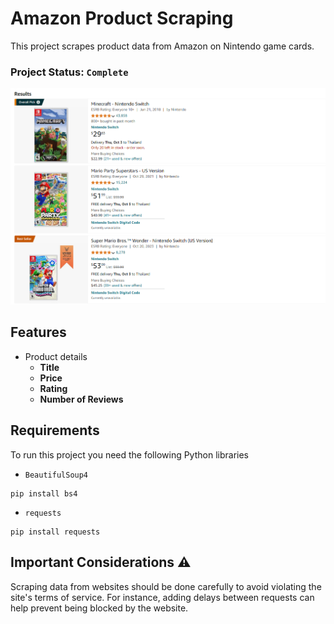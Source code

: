 # Amazon Product Scraping

This project scrapes product data from Amazon on Nintendo game cards.

### Project Status: `Complete`

<img src="image/am.png" alt="Amazon Scraping" width="800" />

## Features

- Product details
  - **Title**
  - **Price**
  - **Rating**
  - **Number of Reviews**

## Requirements

To run this project you need the following Python libraries

- `BeautifulSoup4`
```shell script
pip install bs4
```

- `requests`
```shell script
pip install requests
```
## Important Considerations ⚠️
Scraping data from websites should be done carefully to avoid violating the site's terms of service. For instance, adding delays between requests can help prevent being blocked by the website.
